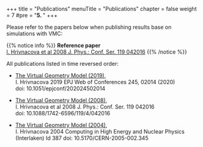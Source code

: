 +++
title = "Publications"
menuTitle = "Publications"
chapter = false
weight = 7
#pre = "<b>5. </b>"
+++

Please refer to the papers below when publishing results base on simulations with VMC:

{{% notice info %}}
**Reference paper**\
[I. Hrivnacova et al 2008 J. Phys.: Conf. Ser. 119 042016](http://iopscience.iop.org/article/10.1088/1742-6596/119/4/042016/pdf)
{{% /notice %}}

All publications listed in time reversed order:

- [The Virtual Geometry Model (2019)](https://www.epj-conferences.org/articles/epjconf/pdf/2020/21/epjconf_chep2020_02014.pdf),   
  I. Hrivnacova 2019 EPJ Web of Conferences 245, 02014 (2020)   
  doi: 10.1051/epjconf/202024502014

- [The Virtual Geometry Model (2008)](http://iopscience.iop.org/article/10.1088/1742-6596/119/4/042016/pdf),    
  I. Hrivnacova et al 2008 J. Phys.: Conf. Ser. 119 042016   
  doi: 10.1088/1742-6596/119/4/042016

- [The Virtual Geometry Model (2004)](http://indico.cern.ch/event/0/contributions/1294400),   
  I. Hrivnacova 2004 Computing in High Energy and Nuclear Physics (Interlaken) Id 387
  doi: 10.5170/CERN-2005-002.345
